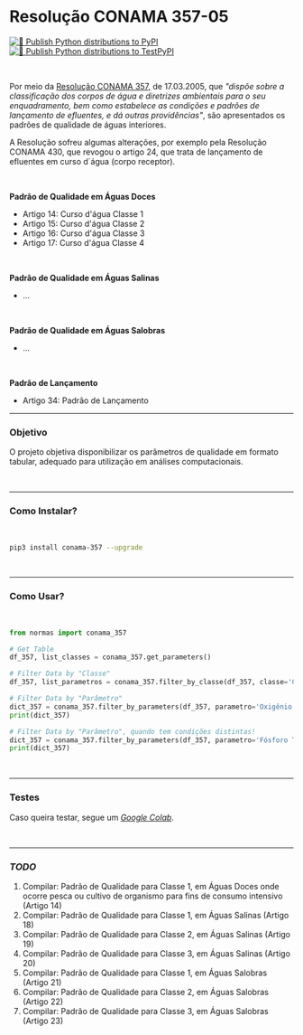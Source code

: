 # Resolução CONAMA 357-05

[![🐍 Publish Python distributions to PyPI](https://github.com/gaemapiracicaba/norma_res_conama_357-05/actions/workflows/publish-to-pypi.yml/badge.svg)](https://github.com/gaemapiracicaba/norma_res_conama_357-05/actions/workflows/publish-to-pypi.yml) <br>
[![🐍 Publish Python distributions to TestPyPI](https://github.com/gaemapiracicaba/norma_res_conama_357-05/actions/workflows/publish-to-test-pypi.yml/badge.svg)](https://github.com/gaemapiracicaba/norma_res_conama_357-05/actions/workflows/publish-to-test-pypi.yml)

<br>

Por meio da [Resolução CONAMA 357](https://www.icmbio.gov.br/cepsul/images/stories/legislacao/Resolucao/2005/res_conama_357_2005_classificacao_corpos_agua_rtfcda_altrd_res_393_2007_397_2008_410_2009_430_2011.pdf), de 17.03.2005, que *"dispõe sobre a classificação dos corpos de água e diretrizes ambientais para o seu enquadramento, bem como estabelece as condições e padrões de lançamento de efluentes, e dá outras providências"*, são apresentados os padrões de qualidade de águas interiores.

A Resolução sofreu algumas alterações, por exemplo pela Resolução CONAMA 430, que revogou o artigo 24, que trata de lançamento de efluentes em curso d´água (corpo receptor).

<br>

**Padrão de Qualidade em Águas Doces**

- Artigo 14: Curso d'água Classe 1
- Artigo 15: Curso d'água Classe 2
- Artigo 16: Curso d'água Classe 3
- Artigo 17: Curso d'água Classe 4

<br>

**Padrão de Qualidade em Águas Salinas**

- ...

<br>

**Padrão de Qualidade em Águas Salobras**

- ...

<br>

**Padrão de Lançamento**

- Artigo 34: Padrão de Lançamento

----

### Objetivo

O projeto objetiva disponibilizar os parâmetros de qualidade em formato tabular, adequado para utilização em análises computacionais.

<br>

----

### Como Instalar?

<br>

```bash
pip3 install conama-357 --upgrade
```

<br>

----

### Como Usar?

<br>

```python
from normas import conama_357

# Get Table
df_357, list_classes = conama_357.get_parameters()

# Filter Data by "Classe"
df_357, list_parametros = conama_357.filter_by_classe(df_357, classe='Classe 2')

# Filter Data by "Parâmetro"
dict_357 = conama_357.filter_by_parameters(df_357, parametro='Oxigênio Dissolvido')
print(dict_357)

# Filter Data by "Parâmetro", quando tem condições distintas!
dict_357 = conama_357.filter_by_parameters(df_357, parametro='Fósforo Total', condicao=1)
print(dict_357)
```

<br>

-----

### Testes

Caso queira testar, segue um [*Google Colab*](https://colab.research.google.com/drive/1pImzgGr7pQF5TkbA3WOSC-0qqFuojwiK?usp=sharing).

<br>

-----

### *TODO*

1. Compilar: Padrão de Qualidade para Classe 1, em Águas Doces onde ocorre pesca ou cultivo de organismo para fins de consumo intensivo (Artigo 14)
2. Compilar: Padrão de Qualidade para Classe 1, em Águas Salinas (Artigo 18)
3. Compilar: Padrão de Qualidade para Classe 2, em Águas Salinas (Artigo 19)
4. Compilar: Padrão de Qualidade para Classe 3, em Águas Salinas (Artigo 20)
5. Compilar: Padrão de Qualidade para Classe 1, em Águas Salobras (Artigo 21)
6. Compilar: Padrão de Qualidade para Classe 2, em Águas Salobras (Artigo 22)
7. Compilar: Padrão de Qualidade para Classe 3, em Águas Salobras (Artigo 23)
